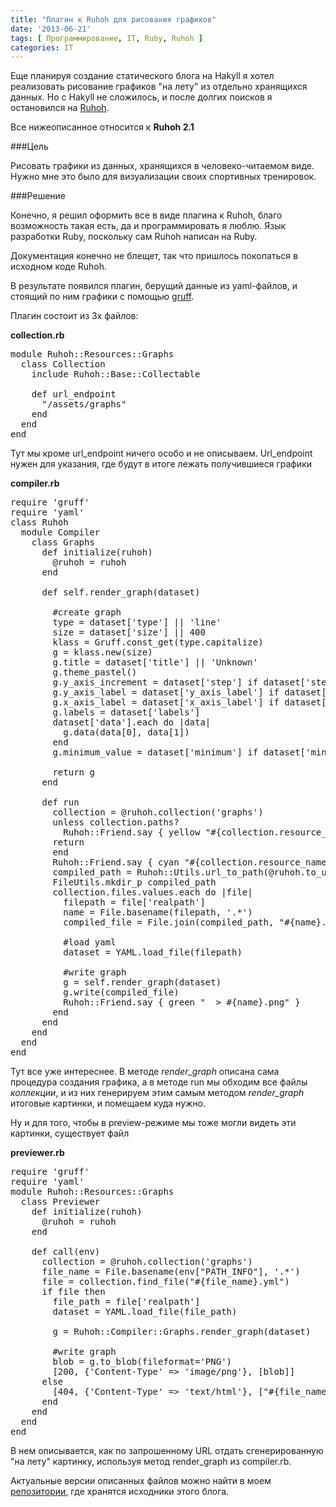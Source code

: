 ```yaml
---
title: "Плагин к Ruhoh для рисования графиков"
date: '2013-06-21'
tags: [ Программирование, IT, Ruby, Ruhoh ]
categories: IT
---
```


Еще планируя создание статического блога на Hakyll я хотел реализовать рисование
графиков "на лету" из отдельно хранящихся данных. Но с Hakyll не сложилось,
и после долгих поисков я остановился на [Ruhoh](http://ruhoh.com/).

Все нижеописанное относится к **Ruhoh 2.1**

###Цель

Рисовать графики из данных, хранящихся в человеко-читаемом виде.
Нужно мне это было для визуализации своих спортивных тренировок.

###Решение

Конечно, я решил оформить все в виде плагина к Ruhoh, благо возможность такая есть,
да и программировать я люблю. Язык разработки Ruby, поскольку сам Ruhoh написан на Ruby.

Документация конечно не блещет, так что пришлось покопаться в исходном коде Ruhoh.

В результате появился плагин, берущий данные из yaml-файлов, и стоящий по ним графики
с помощью [gruff](http://rubygems.org/gems/gruff).

Плагин состоит из 3х файлов:

**collection.rb**

<pre>
module Ruhoh::Resources::Graphs
  class Collection
    include Ruhoh::Base::Collectable

    def url_endpoint
      "/assets/graphs"
    end
  end
end
</pre>

Тут мы кроме url\_endpoint ничего особо и не описываeм. Url\_endpoint нужен для указания,
где будут в итоге лежать получившиеся графики

**compiler.rb**

<pre>
require 'gruff'
require 'yaml'
class Ruhoh
  module Compiler
    class Graphs
      def initialize(ruhoh)
        @ruhoh = ruhoh
      end

      def self.render_graph(dataset)

        #create graph
        type = dataset['type'] || 'line'
        size = dataset['size'] || 400
        klass = Gruff.const_get(type.capitalize)
        g = klass.new(size)
        g.title = dataset['title'] || 'Unknown'
        g.theme_pastel()
        g.y_axis_increment = dataset['step'] if dataset['step']
        g.y_axis_label = dataset['y_axis_label'] if dataset['y_axis_label']
        g.x_axis_label = dataset['x_axis_label'] if dataset['x_axis_label']
        g.labels = dataset['labels']
        dataset['data'].each do |data|
          g.data(data[0], data[1])
        end
        g.minimum_value = dataset['minimum'] if dataset['minimum']

        return g
      end

      def run
        collection = @ruhoh.collection('graphs')
        unless collection.paths?
          Ruhoh::Friend.say { yellow "#{collection.resource_name.capitalize}: directory not found - skipping." }
        return
        end
        Ruhoh::Friend.say { cyan "#{collection.resource_name.capitalize}: (using gruff and yaml)" }
        compiled_path = Ruhoh::Utils.url_to_path(@ruhoh.to_url(collection.url_endpoint), @ruhoh.paths.compiled)
        FileUtils.mkdir_p compiled_path
        collection.files.values.each do |file|
          filepath = file['realpath']
          name = File.basename(filepath, '.*')
          compiled_file = File.join(compiled_path, "#{name}.png")

          #load yaml
          dataset = YAML.load_file(filepath)

          #write graph
          g = self.render_graph(dataset)
          g.write(compiled_file)
          Ruhoh::Friend.say { green "  > #{name}.png" }
        end
      end
    end
  end
end
</pre>

Тут все уже интереснее. В методе *render\_graph* описана сама процедура создания графика,
а в методе run мы обходим все файлы *коллекции*, и из них генерируем этим самым
методом *render\_graph* итоговые картинки, и помещаем куда нужно.

Ну и для того, чтобы в preview-режиме мы тоже могли видеть эти картинки, существует файл

**previewer.rb**

<pre>
require 'gruff'
require 'yaml'
module Ruhoh::Resources::Graphs
  class Previewer
    def initialize(ruhoh)
      @ruhoh = ruhoh
    end

    def call(env)
      collection = @ruhoh.collection('graphs')
      file_name = File.basename(env["PATH_INFO"], '.*')
      file = collection.find_file("#{file_name}.yml")
      if file then
        file_path = file['realpath']
        dataset = YAML.load_file(file_path)

        g = Ruhoh::Compiler::Graphs.render_graph(dataset)

        #write graph
        blob = g.to_blob(fileformat='PNG')
        [200, {'Content-Type' => 'image/png'}, [blob]]
      else
        [404, {'Content-Type' => 'text/html'}, ["#{file_name} not found"]]
      end
    end
  end
end
</pre>

В нем описывается, как по запрошенному URL отдать сгенерированную "на лету" картинку,
используя метод render\_graph из compiler.rb.

Актуальные версии описанных файлов можно найти в моем [репозитории](https://github.com/abulimov/abulimov.github.io), где хранятся исходники этого блога.
